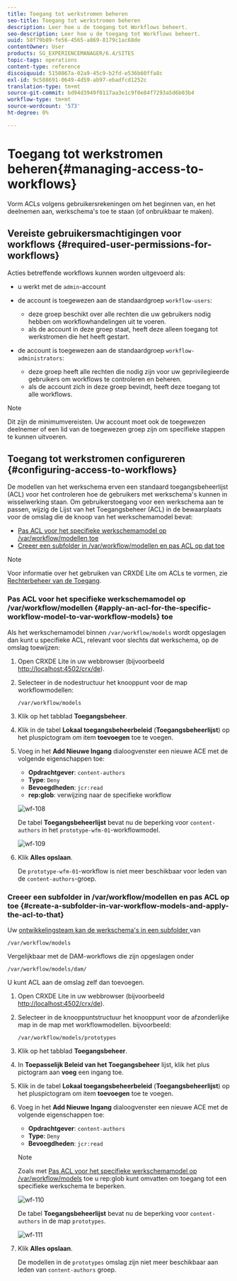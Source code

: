 ```yaml
---
title: Toegang tot werkstromen beheren
seo-title: Toegang tot werkstromen beheren
description: Leer hoe u de toegang tot Workflows beheert.
seo-description: Leer hoe u de toegang tot Workflows beheert.
uuid: 58f79b89-fe56-4565-a869-8179c1ac68de
contentOwner: User
products: SG_EXPERIENCEMANAGER/6.4/SITES
topic-tags: operations
content-type: reference
discoiquuid: 5150867a-02a9-45c9-b2fd-e536b60ffa8c
exl-id: 9c588691-0649-4d59-ab97-ebadfcd1252c
translation-type: tm+mt
source-git-commit: bd94d3949f0117aa3e1c9f0e84f7293a5d6b03b4
workflow-type: tm+mt
source-wordcount: '573'
ht-degree: 0%

---
```


# Toegang tot werkstromen beheren{#managing-access-to-workflows}

Vorm ACLs volgens gebruikersrekeningen om het beginnen van, en het deelnemen aan, werkschema&#39;s toe te staan (of onbruikbaar te maken).

## Vereiste gebruikersmachtigingen voor workflows {#required-user-permissions-for-workflows}

Acties betreffende workflows kunnen worden uitgevoerd als:

* u werkt met de `admin`-account
* de account is toegewezen aan de standaardgroep `workflow-users`:

   * deze groep beschikt over alle rechten die uw gebruikers nodig hebben om workflowhandelingen uit te voeren.
   * als de account in deze groep staat, heeft deze alleen toegang tot werkstromen die het heeft gestart.

* de account is toegewezen aan de standaardgroep `workflow-administrators`:

   * deze groep heeft alle rechten die nodig zijn voor uw geprivilegieerde gebruikers om workflows te controleren en beheren.
   * als de account zich in deze groep bevindt, heeft deze toegang tot alle workflows.

>[!NOTE]
>
>Dit zijn de minimumvereisten. Uw account moet ook de toegewezen deelnemer of een lid van de toegewezen groep zijn om specifieke stappen te kunnen uitvoeren.

## Toegang tot werkstromen configureren {#configuring-access-to-workflows}

De modellen van het werkschema erven een standaard toegangsbeheerlijst (ACL) voor het controleren hoe de gebruikers met werkschema&#39;s kunnen in wisselwerking staan. Om gebruikerstoegang voor een werkschema aan te passen, wijzig de Lijst van het Toegangsbeheer (ACL) in de bewaarplaats voor de omslag die de knoop van het werkschemamodel bevat:

* [Pas ACL voor het specifieke werkschemamodel op /var/workflow/modellen toe](/help/sites-administering/workflows-managing.md#apply-an-acl-for-the-specific-workflow-model-to-var-workflow-models)
* [Creeer een subfolder in /var/workflow/modellen en pas ACL op dat toe](/help/sites-administering/workflows-managing.md#create-a-subfolder-in-var-workflow-models-and-apply-the-acl-to-that)

>[!NOTE]
>
>Voor informatie over het gebruiken van CRXDE Lite om ACLs te vormen, zie [Rechterbeheer van de Toegang](/help/sites-administering/user-group-ac-admin.md#access-right-management).

### Pas ACL voor het specifieke werkschemamodel op /var/workflow/modellen {#apply-an-acl-for-the-specific-workflow-model-to-var-workflow-models} toe

Als het werkschemamodel binnen `/var/workflow/models` wordt opgeslagen dan kunt u specifieke ACL, relevant voor slechts dat werkschema, op de omslag toewijzen:

1. Open CRXDE Lite in uw webbrowser (bijvoorbeeld [http://localhost:4502/crx/de](http://localhost:4502/crx/de)).
1. Selecteer in de nodestructuur het knooppunt voor de map workflowmodellen:

   `/var/workflow/models`

1. Klik op het tabblad **Toegangsbeheer**.
1. Klik in de tabel **Lokaal toegangsbeheerbeleid** (**Toegangsbeheerlijst**) op het pluspictogram om item **toevoegen** toe te voegen.
1. Voeg in het **Add Nieuwe Ingang** dialoogvenster een nieuwe ACE met de volgende eigenschappen toe:

   * **Opdrachtgever**:  `content-authors`
   * **Type**:  `Deny`
   * **Bevoegdheden**:  `jcr:read`
   * **rep:glob**: verwijzing naar de specifieke workflow

   ![wf-108](assets/wf-108.png)

   De tabel **Toegangsbeheerlijst** bevat nu de beperking voor `content-authors` in het `prototype-wfm-01`-workflowmodel.

   ![wf-109](assets/wf-109.png)

1. Klik **Alles opslaan**.

   De `prototype-wfm-01`-workflow is niet meer beschikbaar voor leden van de `content-authors`-groep.

### Creeer een subfolder in /var/workflow/modellen en pas ACL op toe {#create-a-subfolder-in-var-workflow-models-and-apply-the-acl-to-that}

Uw [ontwikkelingsteam kan de werkschema&#39;s in een subfolder ](/help/sites-developing/workflows-models.md#creating-a-new-workflow) van

`/var/workflow/models`

Vergelijkbaar met de DAM-workflows die zijn opgeslagen onder

`/var/workflow/models/dam/`

U kunt ACL aan de omslag zelf dan toevoegen.

1. Open CRXDE Lite in uw webbrowser (bijvoorbeeld [http://localhost:4502/crx/de](http://localhost:4502/crx/de)).
1. Selecteer in de knooppuntstructuur het knooppunt voor de afzonderlijke map in de map met workflowmodellen. bijvoorbeeld:

   `/var/workflow/models/prototypes`

1. Klik op het tabblad **Toegangsbeheer**.
1. In **Toepasselijk Beleid van het Toegangsbeheer** lijst, klik het plus pictogram aan **voeg** een ingang toe.
1. Klik in de tabel **Lokaal toegangsbeheerbeleid** (**Toegangsbeheerlijst**) op het pluspictogram om item **toevoegen** toe te voegen.
1. Voeg in het **Add Nieuwe Ingang** dialoogvenster een nieuwe ACE met de volgende eigenschappen toe:

   * **Opdrachtgever**:  `content-authors`
   * **Type**:  `Deny`
   * **Bevoegdheden**:  `jcr:read`

   >[!NOTE]
   >
   >Zoals met [Pas ACL voor het specifieke werkschemamodel op /var/workflow/models](/help/sites-administering/workflows-managing.md#apply-an-acl-for-the-specific-workflow-model-to-var-workflow-models) toe u rep:glob kunt omvatten om toegang tot een specifieke werkschema te beperken.

   ![wf-110](assets/wf-110.png)

   De tabel **Toegangsbeheerlijst** bevat nu de beperking voor `content-authors` in de map `prototypes`.

   ![wf-111](assets/wf-111.png)

1. Klik **Alles opslaan**.

   De modellen in de `prototypes` omslag zijn niet meer beschikbaar aan leden van `content-authors` groep.
